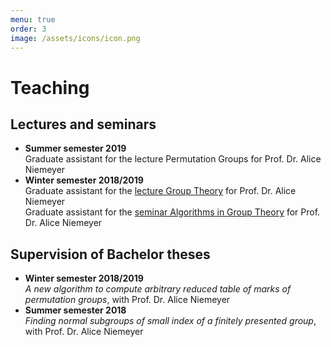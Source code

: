 ```yaml
---
menu: true
order: 3
image: /assets/icons/icon.png
---
```


# Teaching

## Lectures and seminars
* **Summer semester 2019**  
  Graduate assistant for the lecture Permutation Groups for Prof. Dr. Alice Niemeyer
* **Winter semester 2018/2019**  
  Graduate assistant for the [lecture Group Theory](http://www.mathb.rwth-aachen.de/cms/MATHB/Studium/Lehrveranstaltungen/Veranstaltungen-im-WS-2018-19/~rmpi/Gruppentheorie/lidx/1/) for Prof. Dr. Alice Niemeyer  
  Graduate assistant for the [seminar Algorithms in Group Theory](http://www.mathb.rwth-aachen.de/cms/MATHB/Studium/Lehrveranstaltungen/Veranstaltungen-im-WS-2018-19/~rrqc/Algorithmen-in-der-Gruppentheorie/lidx/1/) for Prof. Dr. Alice Niemeyer

## Supervision of Bachelor theses
* **Winter semester 2018/2019**  
  *A new algorithm to compute arbitrary reduced table of marks of permutation groups*, with Prof. Dr. Alice Niemeyer
* **Summer semester 2018**  
  *Finding normal subgroups of small index of a finitely presented group*, with Prof. Dr. Alice Niemeyer  
